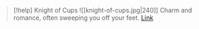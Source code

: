 > [!help]  Knight of Cups
> ![[knight-of-cups.jpg|240]]
> Charm and romance, often sweeping you off your feet.
> [Link](https://daily-tarot.squarespace.com/knight-of-cups)